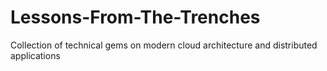 # Lessons-From-The-Trenches
Collection of technical gems on modern cloud architecture and distributed applications
